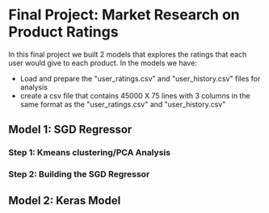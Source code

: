 # Final Project: Market Research on Product Ratings
In this final project we built 2 models that explores the ratings that each user would give to each product.
In the models we have:

* Load and prepare the "user_ratings.csv" and "user_history.csv" files for analysis
* create a csv file that contains 45000 X 75 lines with 3 columns in the same format as the "user_ratings.csv" and "user_history.csv"

## Model 1: SGD Regressor 

### Step 1: Kmeans clustering/PCA Analysis

### Step 2: Building the SGD Regressor




## Model 2: Keras Model 
